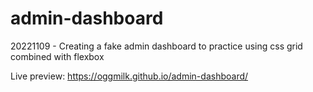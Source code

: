 # admin-dashboard

20221109 - Creating a fake admin dashboard to practice using css grid combined with flexbox

Live preview:
https://oggmilk.github.io/admin-dashboard/